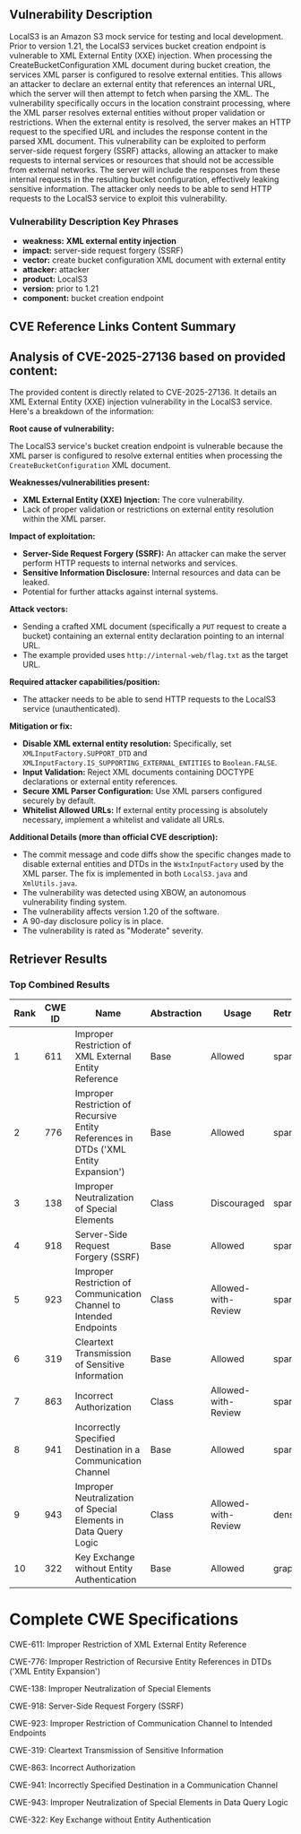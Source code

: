 ## Vulnerability Description
LocalS3 is an Amazon S3 mock service for testing and local development. Prior to version 1.21, the LocalS3 services bucket creation endpoint is vulnerable to XML External Entity (XXE) injection. When processing the CreateBucketConfiguration XML document during bucket creation, the services XML parser is configured to resolve external entities. This allows an attacker to declare an external entity that references an internal URL, which the server will then attempt to fetch when parsing the XML. The vulnerability specifically occurs in the location constraint processing, where the XML parser resolves external entities without proper validation or restrictions. When the external entity is resolved, the server makes an HTTP request to the specified URL and includes the response content in the parsed XML document. This vulnerability can be exploited to perform server-side request forgery (SSRF) attacks, allowing an attacker to make requests to internal services or resources that should not be accessible from external networks. The server will include the responses from these internal requests in the resulting bucket configuration, effectively leaking sensitive information. The attacker only needs to be able to send HTTP requests to the LocalS3 service to exploit this vulnerability.

### Vulnerability Description Key Phrases
- **weakness:** **XML external entity injection**
- **impact:** server-side request forgery (SSRF)
- **vector:** create bucket configuration XML document with external entity
- **attacker:** attacker
- **product:** LocalS3
- **version:** prior to 1.21
- **component:** bucket creation endpoint

## CVE Reference Links Content Summary
## Analysis of CVE-2025-27136 based on provided content:

The provided content is directly related to CVE-2025-27136. It details an XML External Entity (XXE) injection vulnerability in the LocalS3 service. Here's a breakdown of the information:

**Root cause of vulnerability:**

The LocalS3 service's bucket creation endpoint is vulnerable because the XML parser is configured to resolve external entities when processing the `CreateBucketConfiguration` XML document.

**Weaknesses/vulnerabilities present:**

*   **XML External Entity (XXE) Injection:** The core vulnerability.
*   Lack of proper validation or restrictions on external entity resolution within the XML parser.

**Impact of exploitation:**

*   **Server-Side Request Forgery (SSRF):** An attacker can make the server perform HTTP requests to internal networks and services.
*   **Sensitive Information Disclosure:**  Internal resources and data can be leaked.
*   Potential for further attacks against internal systems.

**Attack vectors:**

*   Sending a crafted XML document (specifically a `PUT` request to create a bucket) containing an external entity declaration pointing to an internal URL.
*   The example provided uses `http://internal-web/flag.txt` as the target URL.

**Required attacker capabilities/position:**

*   The attacker needs to be able to send HTTP requests to the LocalS3 service (unauthenticated).

**Mitigation or fix:**

*   **Disable XML external entity resolution:**  Specifically, set `XMLInputFactory.SUPPORT_DTD` and `XMLInputFactory.IS_SUPPORTING_EXTERNAL_ENTITIES` to `Boolean.FALSE`.
*   **Input Validation:** Reject XML documents containing DOCTYPE declarations or external entity references.
*   **Secure XML Parser Configuration:** Use XML parsers configured securely by default.
*   **Whitelist Allowed URLs:** If external entity processing is absolutely necessary, implement a whitelist and validate all URLs.

**Additional Details (more than official CVE description):**

*   The commit message and code diffs show the specific changes made to disable external entities and DTDs in the `WstxInputFactory` used by the XML parser.  The fix is implemented in both `LocalS3.java` and `XmlUtils.java`.
*   The vulnerability was detected using XBOW, an autonomous vulnerability finding system.
*   The vulnerability affects version 1.20 of the software.
*   A 90-day disclosure policy is in place.
*   The vulnerability is rated as "Moderate" severity.

## Retriever Results

### Top Combined Results

| Rank | CWE ID | Name | Abstraction | Usage  | Retrievers | Individual Scores |
|------|--------|------|-------------|-------|------------|-------------------|
| 1 | 611 | Improper Restriction of XML External Entity Reference | Base | Allowed | sparse | 1.391 |
| 2 | 776 | Improper Restriction of Recursive Entity References in DTDs ('XML Entity Expansion') | Base | Allowed | sparse | 1.035 |
| 3 | 138 | Improper Neutralization of Special Elements | Class | Discouraged | sparse | 0.996 |
| 4 | 918 | Server-Side Request Forgery (SSRF) | Base | Allowed | sparse | 0.994 |
| 5 | 923 | Improper Restriction of Communication Channel to Intended Endpoints | Class | Allowed-with-Review | sparse | 0.994 |
| 6 | 319 | Cleartext Transmission of Sensitive Information | Base | Allowed | sparse | 0.960 |
| 7 | 863 | Incorrect Authorization | Class | Allowed-with-Review | sparse | 0.958 |
| 8 | 941 | Incorrectly Specified Destination in a Communication Channel | Base | Allowed | sparse | 0.956 |
| 9 | 943 | Improper Neutralization of Special Elements in Data Query Logic | Class | Allowed-with-Review | dense | 0.534 |
| 10 | 322 | Key Exchange without Entity Authentication | Base | Allowed | graph | 0.002 |



# Complete CWE Specifications

CWE-611: Improper Restriction of XML External Entity Reference

CWE-776: Improper Restriction of Recursive Entity References in DTDs ('XML Entity Expansion')

CWE-138: Improper Neutralization of Special Elements

CWE-918: Server-Side Request Forgery (SSRF)

CWE-923: Improper Restriction of Communication Channel to Intended Endpoints

CWE-319: Cleartext Transmission of Sensitive Information

CWE-863: Incorrect Authorization

CWE-941: Incorrectly Specified Destination in a Communication Channel

CWE-943: Improper Neutralization of Special Elements in Data Query Logic

CWE-322: Key Exchange without Entity Authentication
